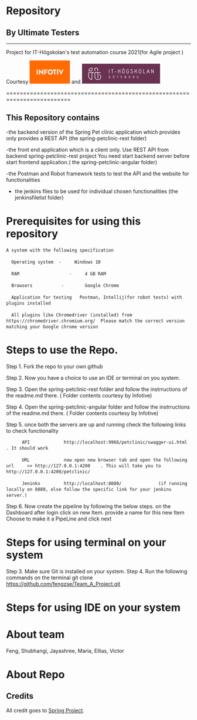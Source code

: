 # Repository    
## By Ultimate Testers
------------------------------------------------------------------------
Project for IT-Högskolan's test automation course 2021(for Agile project )

Courtesy  ![alt petclinic-junit](git-res/infotiv.png) and ![alt petclinic-junit](git-res/iths.png) 

=========================================================================
## This Repository contains 

  -the backend  version of the Spring Pet clinic application  which provides only provides a REST API (the spring-petclinic-rest folder)

  -the front end application which is a client only. Use REST API from backend spring-petclinic-rest project You need start backend server before start frontend application.( the spring-petclinic-angular folder)

  -the Postman and Robot framework tests to test the API and the website for functionalities

- the jenkins files to be used for individual chosen functionalities (the jenkinsfilelist folder)


# Prerequisites for using this repository
    A system with the following specification
      
      Operating system 	-	  Windows 10
      
      RAM 			        -	  4 GB RAM 
      
      Browsers 		     -	      Google Chrome 
      
      Application for testing	Postman, Intellij(for robot tests) with plugins installed 
      
      All plugins like Chromedriver (installed) from https://chromedriver.chromium.org/  Please match the correct version matching your Google chrome version
 
 
 
# Steps to use  the Repo.
  Step 1. Fork the repo to your own github
  
  Step 2.  Now  you have a choice to use an IDE or terminal on you system.

  Step 3. Open the spring-petclinic-rest folder and follow the instrructions of the readme.md there.     ( Folder contents courtesy by Infotive)

  Step 4. Open the spring-petclinic-angular folder and follow the instrructions of the readme.md there.   ( Folder contents courtesy by Infotive)

  Step 5. once both the servers are up and running check the following links to check functionality

          API             http://localhost:9966/petclinic/swagger-ui.html            . It should work

          URL             now open new browser tab and open the following url     >> http://127.0.0.1:4200    . This will take you to http://127.0.0.1:4200/petclinic/
          
          Jeninks         http://localhost:8080/              (if running locally on 8080, else follow the specific link for your jenkins server.)

 Step 6. Now create the pipeline by following the  below steps.
         on the Dashboard after login click on new Item.
         provide a name for this new Item
         Choose to make it a PipeLine and click next
 

# Steps for using terminal on your system
  Step 3. Make sure Git is installed on your system.
  Step 4. Run the following commands on the terminal 
            git clone https://github.com/fengzse/Team_A_Project.git	
            
 
# Steps for using IDE on your system
 
            
# About team
 Feng, Shubhangi, Jayashree, Maria, Ellias, Victor
# About Repo

## Credits
All credit goes to [Spring Project](https://spring.io).

